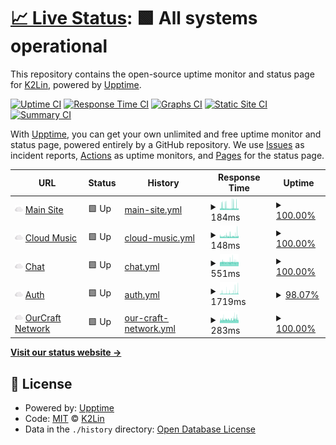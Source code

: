 # [📈 Live Status](https://status.k2lin.com): <!--live status--> **🟩 All systems operational**

This repository contains the open-source uptime monitor and status page for [K2Lin](https://k2lin.com/), powered by [Upptime](https://github.com/upptime/upptime).

[![Uptime CI](https://github.com/K2Lin-Daniel/K2Lin_Status/workflows/Uptime%20CI/badge.svg)](https://github.com/K2Lin-Daniel/K2Lin_Status/actions?query=workflow%3A%22Uptime+CI%22)
[![Response Time CI](https://github.com/K2Lin-Daniel/K2Lin_Status/workflows/Response%20Time%20CI/badge.svg)](https://github.com/K2Lin-Daniel/K2Lin_Status/actions?query=workflow%3A%22Response+Time+CI%22)
[![Graphs CI](https://github.com/K2Lin-Daniel/K2Lin_Status/workflows/Graphs%20CI/badge.svg)](https://github.com/K2Lin-Daniel/K2Lin_Status/actions?query=workflow%3A%22Graphs+CI%22)
[![Static Site CI](https://github.com/K2Lin-Daniel/K2Lin_Status/workflows/Static%20Site%20CI/badge.svg)](https://github.com/K2Lin-Daniel/K2Lin_Status/actions?query=workflow%3A%22Static+Site+CI%22)
[![Summary CI](https://github.com/K2Lin-Daniel/K2Lin_Status/workflows/Summary%20CI/badge.svg)](https://github.com/K2Lin-Daniel/K2Lin_Status/actions?query=workflow%3A%22Summary+CI%22)

With [Upptime](https://upptime.js.org), you can get your own unlimited and free uptime monitor and status page, powered entirely by a GitHub repository. We use [Issues](https://github.com/K2Lin-Daniel/K2Lin_Status/issues) as incident reports, [Actions](https://github.com/K2Lin-Daniel/K2Lin_Status/actions) as uptime monitors, and [Pages](https://status.k2lin.com) for the status page.

<!--start: status pages-->
<!-- This summary is generated by Upptime (https://github.com/upptime/upptime) -->
<!-- Do not edit this manually, your changes will be overwritten -->
<!-- prettier-ignore -->
| URL | Status | History | Response Time | Uptime |
| --- | ------ | ------- | ------------- | ------ |
| <img alt="" src="https://raw.githubusercontent.com/K2Lin-Daniel/K2Lin_Status/master/assets/Cloud-Icon.png" height="13"> [Main Site](https://k2lin.com) | 🟩 Up | [main-site.yml](https://github.com/K2Lin-Daniel/K2Lin_Status/commits/HEAD/history/main-site.yml) | <details><summary><img alt="Response time graph" src="./graphs/main-site/response-time-week.png" height="20"> 184ms</summary><br><a href="https://status.k2lin.com/history/main-site"><img alt="Response time 208" src="https://img.shields.io/endpoint?url=https%3A%2F%2Fraw.githubusercontent.com%2FK2Lin-Daniel%2FK2Lin_Status%2FHEAD%2Fapi%2Fmain-site%2Fresponse-time.json"></a><br><a href="https://status.k2lin.com/history/main-site"><img alt="24-hour response time 170" src="https://img.shields.io/endpoint?url=https%3A%2F%2Fraw.githubusercontent.com%2FK2Lin-Daniel%2FK2Lin_Status%2FHEAD%2Fapi%2Fmain-site%2Fresponse-time-day.json"></a><br><a href="https://status.k2lin.com/history/main-site"><img alt="7-day response time 184" src="https://img.shields.io/endpoint?url=https%3A%2F%2Fraw.githubusercontent.com%2FK2Lin-Daniel%2FK2Lin_Status%2FHEAD%2Fapi%2Fmain-site%2Fresponse-time-week.json"></a><br><a href="https://status.k2lin.com/history/main-site"><img alt="30-day response time 208" src="https://img.shields.io/endpoint?url=https%3A%2F%2Fraw.githubusercontent.com%2FK2Lin-Daniel%2FK2Lin_Status%2FHEAD%2Fapi%2Fmain-site%2Fresponse-time-month.json"></a><br><a href="https://status.k2lin.com/history/main-site"><img alt="1-year response time 208" src="https://img.shields.io/endpoint?url=https%3A%2F%2Fraw.githubusercontent.com%2FK2Lin-Daniel%2FK2Lin_Status%2FHEAD%2Fapi%2Fmain-site%2Fresponse-time-year.json"></a></details> | <details><summary><a href="https://status.k2lin.com/history/main-site">100.00%</a></summary><a href="https://status.k2lin.com/history/main-site"><img alt="All-time uptime 99.95%" src="https://img.shields.io/endpoint?url=https%3A%2F%2Fraw.githubusercontent.com%2FK2Lin-Daniel%2FK2Lin_Status%2FHEAD%2Fapi%2Fmain-site%2Fuptime.json"></a><br><a href="https://status.k2lin.com/history/main-site"><img alt="24-hour uptime 100.00%" src="https://img.shields.io/endpoint?url=https%3A%2F%2Fraw.githubusercontent.com%2FK2Lin-Daniel%2FK2Lin_Status%2FHEAD%2Fapi%2Fmain-site%2Fuptime-day.json"></a><br><a href="https://status.k2lin.com/history/main-site"><img alt="7-day uptime 100.00%" src="https://img.shields.io/endpoint?url=https%3A%2F%2Fraw.githubusercontent.com%2FK2Lin-Daniel%2FK2Lin_Status%2FHEAD%2Fapi%2Fmain-site%2Fuptime-week.json"></a><br><a href="https://status.k2lin.com/history/main-site"><img alt="30-day uptime 100.00%" src="https://img.shields.io/endpoint?url=https%3A%2F%2Fraw.githubusercontent.com%2FK2Lin-Daniel%2FK2Lin_Status%2FHEAD%2Fapi%2Fmain-site%2Fuptime-month.json"></a><br><a href="https://status.k2lin.com/history/main-site"><img alt="1-year uptime 99.95%" src="https://img.shields.io/endpoint?url=https%3A%2F%2Fraw.githubusercontent.com%2FK2Lin-Daniel%2FK2Lin_Status%2FHEAD%2Fapi%2Fmain-site%2Fuptime-year.json"></a></details>
| <img alt="" src="https://raw.githubusercontent.com/K2Lin-Daniel/K2Lin_Status/master/assets/Cloud-Icon.png" height="13"> [Cloud Music](https://music.k2lin.com) | 🟩 Up | [cloud-music.yml](https://github.com/K2Lin-Daniel/K2Lin_Status/commits/HEAD/history/cloud-music.yml) | <details><summary><img alt="Response time graph" src="./graphs/cloud-music/response-time-week.png" height="20"> 148ms</summary><br><a href="https://status.k2lin.com/history/cloud-music"><img alt="Response time 141" src="https://img.shields.io/endpoint?url=https%3A%2F%2Fraw.githubusercontent.com%2FK2Lin-Daniel%2FK2Lin_Status%2FHEAD%2Fapi%2Fcloud-music%2Fresponse-time.json"></a><br><a href="https://status.k2lin.com/history/cloud-music"><img alt="24-hour response time 188" src="https://img.shields.io/endpoint?url=https%3A%2F%2Fraw.githubusercontent.com%2FK2Lin-Daniel%2FK2Lin_Status%2FHEAD%2Fapi%2Fcloud-music%2Fresponse-time-day.json"></a><br><a href="https://status.k2lin.com/history/cloud-music"><img alt="7-day response time 148" src="https://img.shields.io/endpoint?url=https%3A%2F%2Fraw.githubusercontent.com%2FK2Lin-Daniel%2FK2Lin_Status%2FHEAD%2Fapi%2Fcloud-music%2Fresponse-time-week.json"></a><br><a href="https://status.k2lin.com/history/cloud-music"><img alt="30-day response time 134" src="https://img.shields.io/endpoint?url=https%3A%2F%2Fraw.githubusercontent.com%2FK2Lin-Daniel%2FK2Lin_Status%2FHEAD%2Fapi%2Fcloud-music%2Fresponse-time-month.json"></a><br><a href="https://status.k2lin.com/history/cloud-music"><img alt="1-year response time 141" src="https://img.shields.io/endpoint?url=https%3A%2F%2Fraw.githubusercontent.com%2FK2Lin-Daniel%2FK2Lin_Status%2FHEAD%2Fapi%2Fcloud-music%2Fresponse-time-year.json"></a></details> | <details><summary><a href="https://status.k2lin.com/history/cloud-music">100.00%</a></summary><a href="https://status.k2lin.com/history/cloud-music"><img alt="All-time uptime 100.00%" src="https://img.shields.io/endpoint?url=https%3A%2F%2Fraw.githubusercontent.com%2FK2Lin-Daniel%2FK2Lin_Status%2FHEAD%2Fapi%2Fcloud-music%2Fuptime.json"></a><br><a href="https://status.k2lin.com/history/cloud-music"><img alt="24-hour uptime 100.00%" src="https://img.shields.io/endpoint?url=https%3A%2F%2Fraw.githubusercontent.com%2FK2Lin-Daniel%2FK2Lin_Status%2FHEAD%2Fapi%2Fcloud-music%2Fuptime-day.json"></a><br><a href="https://status.k2lin.com/history/cloud-music"><img alt="7-day uptime 100.00%" src="https://img.shields.io/endpoint?url=https%3A%2F%2Fraw.githubusercontent.com%2FK2Lin-Daniel%2FK2Lin_Status%2FHEAD%2Fapi%2Fcloud-music%2Fuptime-week.json"></a><br><a href="https://status.k2lin.com/history/cloud-music"><img alt="30-day uptime 100.00%" src="https://img.shields.io/endpoint?url=https%3A%2F%2Fraw.githubusercontent.com%2FK2Lin-Daniel%2FK2Lin_Status%2FHEAD%2Fapi%2Fcloud-music%2Fuptime-month.json"></a><br><a href="https://status.k2lin.com/history/cloud-music"><img alt="1-year uptime 100.00%" src="https://img.shields.io/endpoint?url=https%3A%2F%2Fraw.githubusercontent.com%2FK2Lin-Daniel%2FK2Lin_Status%2FHEAD%2Fapi%2Fcloud-music%2Fuptime-year.json"></a></details>
| <img alt="" src="https://raw.githubusercontent.com/K2Lin-Daniel/K2Lin_Status/master/assets/Cloud-Icon.png" height="13"> [Chat](https://chat.k2lin.com) | 🟩 Up | [chat.yml](https://github.com/K2Lin-Daniel/K2Lin_Status/commits/HEAD/history/chat.yml) | <details><summary><img alt="Response time graph" src="./graphs/chat/response-time-week.png" height="20"> 551ms</summary><br><a href="https://status.k2lin.com/history/chat"><img alt="Response time 566" src="https://img.shields.io/endpoint?url=https%3A%2F%2Fraw.githubusercontent.com%2FK2Lin-Daniel%2FK2Lin_Status%2FHEAD%2Fapi%2Fchat%2Fresponse-time.json"></a><br><a href="https://status.k2lin.com/history/chat"><img alt="24-hour response time 554" src="https://img.shields.io/endpoint?url=https%3A%2F%2Fraw.githubusercontent.com%2FK2Lin-Daniel%2FK2Lin_Status%2FHEAD%2Fapi%2Fchat%2Fresponse-time-day.json"></a><br><a href="https://status.k2lin.com/history/chat"><img alt="7-day response time 551" src="https://img.shields.io/endpoint?url=https%3A%2F%2Fraw.githubusercontent.com%2FK2Lin-Daniel%2FK2Lin_Status%2FHEAD%2Fapi%2Fchat%2Fresponse-time-week.json"></a><br><a href="https://status.k2lin.com/history/chat"><img alt="30-day response time 538" src="https://img.shields.io/endpoint?url=https%3A%2F%2Fraw.githubusercontent.com%2FK2Lin-Daniel%2FK2Lin_Status%2FHEAD%2Fapi%2Fchat%2Fresponse-time-month.json"></a><br><a href="https://status.k2lin.com/history/chat"><img alt="1-year response time 566" src="https://img.shields.io/endpoint?url=https%3A%2F%2Fraw.githubusercontent.com%2FK2Lin-Daniel%2FK2Lin_Status%2FHEAD%2Fapi%2Fchat%2Fresponse-time-year.json"></a></details> | <details><summary><a href="https://status.k2lin.com/history/chat">100.00%</a></summary><a href="https://status.k2lin.com/history/chat"><img alt="All-time uptime 100.00%" src="https://img.shields.io/endpoint?url=https%3A%2F%2Fraw.githubusercontent.com%2FK2Lin-Daniel%2FK2Lin_Status%2FHEAD%2Fapi%2Fchat%2Fuptime.json"></a><br><a href="https://status.k2lin.com/history/chat"><img alt="24-hour uptime 100.00%" src="https://img.shields.io/endpoint?url=https%3A%2F%2Fraw.githubusercontent.com%2FK2Lin-Daniel%2FK2Lin_Status%2FHEAD%2Fapi%2Fchat%2Fuptime-day.json"></a><br><a href="https://status.k2lin.com/history/chat"><img alt="7-day uptime 100.00%" src="https://img.shields.io/endpoint?url=https%3A%2F%2Fraw.githubusercontent.com%2FK2Lin-Daniel%2FK2Lin_Status%2FHEAD%2Fapi%2Fchat%2Fuptime-week.json"></a><br><a href="https://status.k2lin.com/history/chat"><img alt="30-day uptime 100.00%" src="https://img.shields.io/endpoint?url=https%3A%2F%2Fraw.githubusercontent.com%2FK2Lin-Daniel%2FK2Lin_Status%2FHEAD%2Fapi%2Fchat%2Fuptime-month.json"></a><br><a href="https://status.k2lin.com/history/chat"><img alt="1-year uptime 100.00%" src="https://img.shields.io/endpoint?url=https%3A%2F%2Fraw.githubusercontent.com%2FK2Lin-Daniel%2FK2Lin_Status%2FHEAD%2Fapi%2Fchat%2Fuptime-year.json"></a></details>
| <img alt="" src="https://raw.githubusercontent.com/K2Lin-Daniel/K2Lin_Status/master/assets/Cloud-Icon.png" height="13"> [Auth](https://auth.k2lin.com) | 🟩 Up | [auth.yml](https://github.com/K2Lin-Daniel/K2Lin_Status/commits/HEAD/history/auth.yml) | <details><summary><img alt="Response time graph" src="./graphs/auth/response-time-week.png" height="20"> 1719ms</summary><br><a href="https://status.k2lin.com/history/auth"><img alt="Response time 1338" src="https://img.shields.io/endpoint?url=https%3A%2F%2Fraw.githubusercontent.com%2FK2Lin-Daniel%2FK2Lin_Status%2FHEAD%2Fapi%2Fauth%2Fresponse-time.json"></a><br><a href="https://status.k2lin.com/history/auth"><img alt="24-hour response time 2308" src="https://img.shields.io/endpoint?url=https%3A%2F%2Fraw.githubusercontent.com%2FK2Lin-Daniel%2FK2Lin_Status%2FHEAD%2Fapi%2Fauth%2Fresponse-time-day.json"></a><br><a href="https://status.k2lin.com/history/auth"><img alt="7-day response time 1719" src="https://img.shields.io/endpoint?url=https%3A%2F%2Fraw.githubusercontent.com%2FK2Lin-Daniel%2FK2Lin_Status%2FHEAD%2Fapi%2Fauth%2Fresponse-time-week.json"></a><br><a href="https://status.k2lin.com/history/auth"><img alt="30-day response time 1438" src="https://img.shields.io/endpoint?url=https%3A%2F%2Fraw.githubusercontent.com%2FK2Lin-Daniel%2FK2Lin_Status%2FHEAD%2Fapi%2Fauth%2Fresponse-time-month.json"></a><br><a href="https://status.k2lin.com/history/auth"><img alt="1-year response time 1338" src="https://img.shields.io/endpoint?url=https%3A%2F%2Fraw.githubusercontent.com%2FK2Lin-Daniel%2FK2Lin_Status%2FHEAD%2Fapi%2Fauth%2Fresponse-time-year.json"></a></details> | <details><summary><a href="https://status.k2lin.com/history/auth">98.07%</a></summary><a href="https://status.k2lin.com/history/auth"><img alt="All-time uptime 99.45%" src="https://img.shields.io/endpoint?url=https%3A%2F%2Fraw.githubusercontent.com%2FK2Lin-Daniel%2FK2Lin_Status%2FHEAD%2Fapi%2Fauth%2Fuptime.json"></a><br><a href="https://status.k2lin.com/history/auth"><img alt="24-hour uptime 95.85%" src="https://img.shields.io/endpoint?url=https%3A%2F%2Fraw.githubusercontent.com%2FK2Lin-Daniel%2FK2Lin_Status%2FHEAD%2Fapi%2Fauth%2Fuptime-day.json"></a><br><a href="https://status.k2lin.com/history/auth"><img alt="7-day uptime 98.07%" src="https://img.shields.io/endpoint?url=https%3A%2F%2Fraw.githubusercontent.com%2FK2Lin-Daniel%2FK2Lin_Status%2FHEAD%2Fapi%2Fauth%2Fuptime-week.json"></a><br><a href="https://status.k2lin.com/history/auth"><img alt="30-day uptime 99.18%" src="https://img.shields.io/endpoint?url=https%3A%2F%2Fraw.githubusercontent.com%2FK2Lin-Daniel%2FK2Lin_Status%2FHEAD%2Fapi%2Fauth%2Fuptime-month.json"></a><br><a href="https://status.k2lin.com/history/auth"><img alt="1-year uptime 99.45%" src="https://img.shields.io/endpoint?url=https%3A%2F%2Fraw.githubusercontent.com%2FK2Lin-Daniel%2FK2Lin_Status%2FHEAD%2Fapi%2Fauth%2Fuptime-year.json"></a></details>
| <img alt="" src="https://raw.githubusercontent.com/K2Lin-Daniel/K2Lin_Status/master/assets/Cloud-Icon.png" height="13"> [OurCraft Network](cloud.k2lin.studio) | 🟩 Up | [our-craft-network.yml](https://github.com/K2Lin-Daniel/K2Lin_Status/commits/HEAD/history/our-craft-network.yml) | <details><summary><img alt="Response time graph" src="./graphs/our-craft-network/response-time-week.png" height="20"> 283ms</summary><br><a href="https://status.k2lin.com/history/our-craft-network"><img alt="Response time 293" src="https://img.shields.io/endpoint?url=https%3A%2F%2Fraw.githubusercontent.com%2FK2Lin-Daniel%2FK2Lin_Status%2FHEAD%2Fapi%2Four-craft-network%2Fresponse-time.json"></a><br><a href="https://status.k2lin.com/history/our-craft-network"><img alt="24-hour response time 325" src="https://img.shields.io/endpoint?url=https%3A%2F%2Fraw.githubusercontent.com%2FK2Lin-Daniel%2FK2Lin_Status%2FHEAD%2Fapi%2Four-craft-network%2Fresponse-time-day.json"></a><br><a href="https://status.k2lin.com/history/our-craft-network"><img alt="7-day response time 283" src="https://img.shields.io/endpoint?url=https%3A%2F%2Fraw.githubusercontent.com%2FK2Lin-Daniel%2FK2Lin_Status%2FHEAD%2Fapi%2Four-craft-network%2Fresponse-time-week.json"></a><br><a href="https://status.k2lin.com/history/our-craft-network"><img alt="30-day response time 279" src="https://img.shields.io/endpoint?url=https%3A%2F%2Fraw.githubusercontent.com%2FK2Lin-Daniel%2FK2Lin_Status%2FHEAD%2Fapi%2Four-craft-network%2Fresponse-time-month.json"></a><br><a href="https://status.k2lin.com/history/our-craft-network"><img alt="1-year response time 293" src="https://img.shields.io/endpoint?url=https%3A%2F%2Fraw.githubusercontent.com%2FK2Lin-Daniel%2FK2Lin_Status%2FHEAD%2Fapi%2Four-craft-network%2Fresponse-time-year.json"></a></details> | <details><summary><a href="https://status.k2lin.com/history/our-craft-network">100.00%</a></summary><a href="https://status.k2lin.com/history/our-craft-network"><img alt="All-time uptime 99.44%" src="https://img.shields.io/endpoint?url=https%3A%2F%2Fraw.githubusercontent.com%2FK2Lin-Daniel%2FK2Lin_Status%2FHEAD%2Fapi%2Four-craft-network%2Fuptime.json"></a><br><a href="https://status.k2lin.com/history/our-craft-network"><img alt="24-hour uptime 100.00%" src="https://img.shields.io/endpoint?url=https%3A%2F%2Fraw.githubusercontent.com%2FK2Lin-Daniel%2FK2Lin_Status%2FHEAD%2Fapi%2Four-craft-network%2Fuptime-day.json"></a><br><a href="https://status.k2lin.com/history/our-craft-network"><img alt="7-day uptime 100.00%" src="https://img.shields.io/endpoint?url=https%3A%2F%2Fraw.githubusercontent.com%2FK2Lin-Daniel%2FK2Lin_Status%2FHEAD%2Fapi%2Four-craft-network%2Fuptime-week.json"></a><br><a href="https://status.k2lin.com/history/our-craft-network"><img alt="30-day uptime 100.00%" src="https://img.shields.io/endpoint?url=https%3A%2F%2Fraw.githubusercontent.com%2FK2Lin-Daniel%2FK2Lin_Status%2FHEAD%2Fapi%2Four-craft-network%2Fuptime-month.json"></a><br><a href="https://status.k2lin.com/history/our-craft-network"><img alt="1-year uptime 99.44%" src="https://img.shields.io/endpoint?url=https%3A%2F%2Fraw.githubusercontent.com%2FK2Lin-Daniel%2FK2Lin_Status%2FHEAD%2Fapi%2Four-craft-network%2Fuptime-year.json"></a></details>

<!--end: status pages-->

[**Visit our status website →**](https://status.k2lin.com)

## 📄 License

- Powered by: [Upptime](https://github.com/upptime/upptime)
- Code: [MIT](./LICENSE) © [K2Lin](https://k2lin.com/)
- Data in the `./history` directory: [Open Database License](https://opendatacommons.org/licenses/odbl/1-0/)
